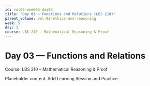 ```yaml
---
id: vol02-week05-day03
title: "Day 03 — Functions and Relations (LBS 210)"
parent_volume: vol-02-ethics-and-reasoning
week: 5
day: 3
course: LBS 210 – Mathematical Reasoning & Proof
---
```


# Day 03 — Functions and Relations
Course: LBS 210 – Mathematical Reasoning & Proof

Placeholder content. Add Learning Session and Practice.


